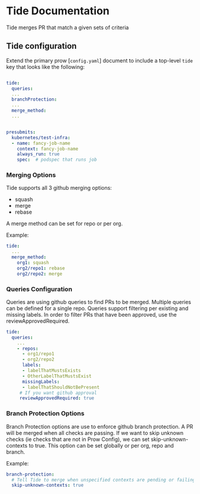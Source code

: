 # Tide Documentation

Tide merges PR that match a given sets of criteria

## Tide configuration

Extend the primary prow [`config.yaml`] document to include a top-level
`tide` key that looks like the following:

```yaml

tide:
  queries:
  ...
  branchProtection:
  ...
  merge_method:
  ...


presubmits:
  kubernetes/test-infra:
  - name: fancy-job-name
    context: fancy-job-name
    always_run: true
    spec:  # podspec that runs job
```


### Merging Options

Tide supports all 3 github merging options:

* squash
* merge
* rebase

A merge method can be set for repo or per org.

Example:

```yaml
tide:
  ...
  merge_method:
    org1: squash
    org2/repo1: rebase
    org2/repo2: merge
```

### Queries Configuration

Queries are using github queries to find PRs to be merged. Multiple queries can be defined for a single repo. Queries support filtering per existing and missing labels. In order to filter PRs that have been approved, use the reviewApprovedRequired.

```yaml
tide:
  queries:
    ...
    - repos:
      - org1/repo1
      - org2/repo2
      labels:
      - labelThatMustsExists
      - OtherLabelThatMustsExist
      missingLabels:
      - labelThatShouldNotBePresent
     # If you want github approval
     reviewApprovedRequired: true
```

### Branch Protection Options
Branch Protection options are use to enforce github branch protection.
A PR will be merged when all checks are passing. If we want to skip unknown checks (ie checks that are not in Prow Config), we can set skip-unknown-contexts to true. This option can be set globally or per org, repo and branch.

Example:

```yaml
branch-protection:
  # Tell Tide to merge when unspecified contexts are pending or failing
  skip-unknown-contexts: true
```
